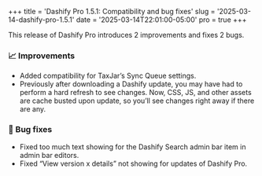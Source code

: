 +++
title = 'Dashify Pro 1.5.1: Compatibility and bug fixes'
slug = '2025-03-14-dashify-pro-1.5.1'
date = '2025-03-14T22:01:00-05:00'
pro = true
+++

This release of Dashify Pro introduces 2 improvements and fixes 2 bugs.

### 📈 Improvements
- Added compatibility for TaxJar’s Sync Queue settings.
- Previously after downloading a Dashify update, you may have had to perform a hard refresh to see changes. Now, CSS, JS, and other assets are cache busted upon update, so you’ll see changes right away if there are any.

### 🐞 Bug fixes
- Fixed too much text showing for the Dashify Search admin bar item in admin bar editors.
- Fixed “View version x details” not showing for updates of Dashify Pro.
